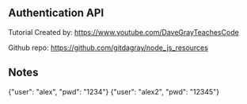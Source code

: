 ## Authentication API

Tutorial Created by: https://www.youtube.com/DaveGrayTeachesCode

Github repo: https://github.com/gitdagray/node_js_resources

## Notes

{"user": "alex", "pwd": "1234"}
{"user": "alex2", "pwd": "12345"}
